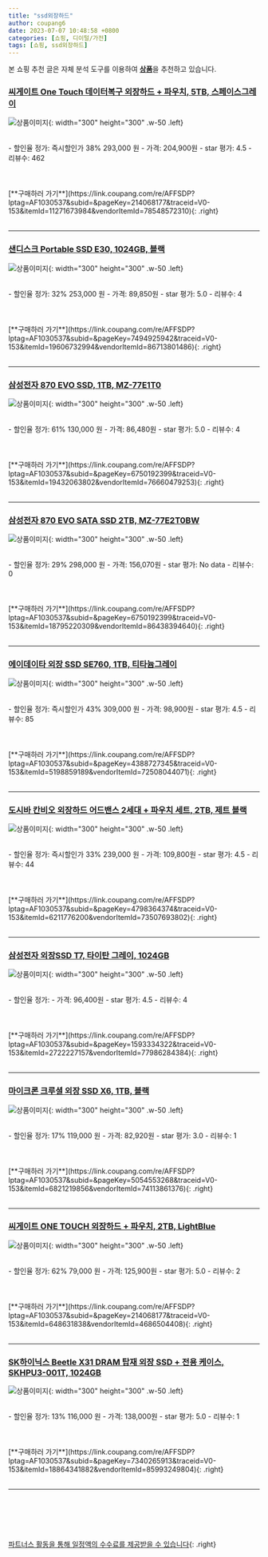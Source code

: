 ```yaml
---
title: "ssd외장하드"
author: coupang6
date: 2023-07-07 10:48:58 +0800
categories: [쇼핑, 디이털/가전]
tags: [쇼핑, ssd외장하드]
---
```


본 쇼핑 추천 글은 자체 분석 도구를 이용하여 [**상품**](https://link.coupang.com/a/bao1ui)을 추천하고 있습니다.

### [씨게이트 One Touch 데이터복구 외장하드 + 파우치, 5TB, 스페이스그레이](https://link.coupang.com/re/AFFSDP?lptag=AF1030537&subid=&pageKey=214068177&traceid=V0-153&itemId=11271673984&vendorItemId=78548572310)

![상품이미지](https://thumbnail9.coupangcdn.com/thumbnails/remote/230x230ex/image/rs_quotation_api/jrg7yget/542651f5632a4fd1aebd1b1894b386bc.jpg){: width="300" height="300" .w-50 .left}


<br>
- 할인율 정가: 즉시할인가 38%  293,000   원
- 가격: 204,900원
- star 평가: 4.5
- 리뷰수: 462
<br>
<br>
<br>
<br>
[**구매하러 가기**](https://link.coupang.com/re/AFFSDP?lptag=AF1030537&subid=&pageKey=214068177&traceid=V0-153&itemId=11271673984&vendorItemId=78548572310){: .right}
<br>
<br>

---

### [샌디스크 Portable SSD E30, 1024GB, 블랙](https://link.coupang.com/re/AFFSDP?lptag=AF1030537&subid=&pageKey=7494925942&traceid=V0-153&itemId=19606732994&vendorItemId=86713801486)

![상품이미지](https://thumbnail7.coupangcdn.com/thumbnails/remote/230x230ex/image/vendor_inventory/cff1/15e42fa83ea803f965a45e5b6a8c7cdc0fad24f3010e4c6b0dfff01690a1.jpg){: width="300" height="300" .w-50 .left}


<br>
- 할인율 정가: 32%  253,000   원
- 가격: 89,850원
- star 평가: 5.0
- 리뷰수: 4
<br>
<br>
<br>
<br>
[**구매하러 가기**](https://link.coupang.com/re/AFFSDP?lptag=AF1030537&subid=&pageKey=7494925942&traceid=V0-153&itemId=19606732994&vendorItemId=86713801486){: .right}
<br>
<br>

---

### [삼성전자 870 EVO SSD, 1TB, MZ-77E1T0](https://link.coupang.com/re/AFFSDP?lptag=AF1030537&subid=&pageKey=6750192399&traceid=V0-153&itemId=19432063802&vendorItemId=76660479253)

![상품이미지](https://thumbnail9.coupangcdn.com/thumbnails/remote/230x230ex/image/vendor_inventory/6730/c397077b84ab072d16f9ad0a0e6d09f85aff14ba9770addecae971732774.jpg){: width="300" height="300" .w-50 .left}


<br>
- 할인율 정가: 61%  130,000   원
- 가격: 86,480원
- star 평가: 5.0
- 리뷰수: 4
<br>
<br>
<br>
<br>
[**구매하러 가기**](https://link.coupang.com/re/AFFSDP?lptag=AF1030537&subid=&pageKey=6750192399&traceid=V0-153&itemId=19432063802&vendorItemId=76660479253){: .right}
<br>
<br>

---

### [삼성전자 870 EVO SATA SSD 2TB, MZ-77E2T0BW](https://link.coupang.com/re/AFFSDP?lptag=AF1030537&subid=&pageKey=6750192399&traceid=V0-153&itemId=18795220309&vendorItemId=86438394640)

![상품이미지](https://thumbnail9.coupangcdn.com/thumbnails/remote/230x230ex/image/vendor_inventory/664b/f6b7d5e68498d335899892b43b73e68c2175bcb3eb9c2762216d85f730e5.jpg){: width="300" height="300" .w-50 .left}


<br>
- 할인율 정가: 29%  298,000   원
- 가격: 156,070원
- star 평가: No data
- 리뷰수: 0
<br>
<br>
<br>
<br>
[**구매하러 가기**](https://link.coupang.com/re/AFFSDP?lptag=AF1030537&subid=&pageKey=6750192399&traceid=V0-153&itemId=18795220309&vendorItemId=86438394640){: .right}
<br>
<br>

---

### [에이데이타 외장 SSD SE760, 1TB, 티타늄그레이](https://link.coupang.com/re/AFFSDP?lptag=AF1030537&subid=&pageKey=4388727345&traceid=V0-153&itemId=5198859189&vendorItemId=72508044071)

![상품이미지](https://thumbnail7.coupangcdn.com/thumbnails/remote/230x230ex/image/retail/images/2020/10/19/11/6/3b09ba5b-ff85-48a4-8d7b-fd88d5e28de4.jpg){: width="300" height="300" .w-50 .left}


<br>
- 할인율 정가: 즉시할인가 43%  309,000   원
- 가격: 98,900원
- star 평가: 4.5
- 리뷰수: 85
<br>
<br>
<br>
<br>
[**구매하러 가기**](https://link.coupang.com/re/AFFSDP?lptag=AF1030537&subid=&pageKey=4388727345&traceid=V0-153&itemId=5198859189&vendorItemId=72508044071){: .right}
<br>
<br>

---

### [도시바 칸비오 외장하드 어드밴스 2세대 + 파우치 세트, 2TB, 제트 블랙](https://link.coupang.com/re/AFFSDP?lptag=AF1030537&subid=&pageKey=4798364374&traceid=V0-153&itemId=6211776200&vendorItemId=73507693802)

![상품이미지](https://thumbnail7.coupangcdn.com/thumbnails/remote/230x230ex/image/retail/images/2021/01/18/9/8/ee9a3b3e-95a2-4b2c-bd56-941a0effdcc1.jpg){: width="300" height="300" .w-50 .left}


<br>
- 할인율 정가: 즉시할인가 33%  239,000   원
- 가격: 109,800원
- star 평가: 4.5
- 리뷰수: 44
<br>
<br>
<br>
<br>
[**구매하러 가기**](https://link.coupang.com/re/AFFSDP?lptag=AF1030537&subid=&pageKey=4798364374&traceid=V0-153&itemId=6211776200&vendorItemId=73507693802){: .right}
<br>
<br>

---

### [삼성전자 외장SSD T7, 타이탄 그레이, 1024GB](https://link.coupang.com/re/AFFSDP?lptag=AF1030537&subid=&pageKey=1593334322&traceid=V0-153&itemId=2722227157&vendorItemId=77986284384)

![상품이미지](https://thumbnail8.coupangcdn.com/thumbnails/remote/230x230ex/image/vendor_inventory/9963/f68e1a3e805dc575b7580e9672836443ca71c66e4fecc552c9acae0062d4.jpg){: width="300" height="300" .w-50 .left}


<br>
- 할인율 정가: 
- 가격: 96,400원
- star 평가: 4.5
- 리뷰수: 4
<br>
<br>
<br>
<br>
[**구매하러 가기**](https://link.coupang.com/re/AFFSDP?lptag=AF1030537&subid=&pageKey=1593334322&traceid=V0-153&itemId=2722227157&vendorItemId=77986284384){: .right}
<br>
<br>

---

### [마이크론 크루셜 외장 SSD X6, 1TB, 블랙](https://link.coupang.com/re/AFFSDP?lptag=AF1030537&subid=&pageKey=5054553268&traceid=V0-153&itemId=6821219856&vendorItemId=74113861376)

![상품이미지](https://thumbnail8.coupangcdn.com/thumbnails/remote/230x230ex/image/retail/images/6584734771281337-a7fd2936-2ddf-4310-a450-4e096e9c55fa.jpg){: width="300" height="300" .w-50 .left}


<br>
- 할인율 정가: 17%  119,000   원
- 가격: 82,920원
- star 평가: 3.0
- 리뷰수: 1
<br>
<br>
<br>
<br>
[**구매하러 가기**](https://link.coupang.com/re/AFFSDP?lptag=AF1030537&subid=&pageKey=5054553268&traceid=V0-153&itemId=6821219856&vendorItemId=74113861376){: .right}
<br>
<br>

---

### [씨게이트 ONE TOUCH 외장하드 + 파우치, 2TB, LightBlue](https://link.coupang.com/re/AFFSDP?lptag=AF1030537&subid=&pageKey=214068177&traceid=V0-153&itemId=648631838&vendorItemId=4686504408)

![상품이미지](https://thumbnail6.coupangcdn.com/thumbnails/remote/230x230ex/image/retail/images/20672648701607-f8c6d74a-81d9-47ae-96b0-e3eb48074dbf.jpg){: width="300" height="300" .w-50 .left}


<br>
- 할인율 정가: 62%  79,000   원
- 가격: 125,900원
- star 평가: 5.0
- 리뷰수: 2
<br>
<br>
<br>
<br>
[**구매하러 가기**](https://link.coupang.com/re/AFFSDP?lptag=AF1030537&subid=&pageKey=214068177&traceid=V0-153&itemId=648631838&vendorItemId=4686504408){: .right}
<br>
<br>

---

### [SK하이닉스 Beetle X31 DRAM 탑재 외장 SSD + 전용 케이스, SKHPU3-001T, 1024GB](https://link.coupang.com/re/AFFSDP?lptag=AF1030537&subid=&pageKey=7340265913&traceid=V0-153&itemId=18864341882&vendorItemId=85993249804)

![상품이미지](https://thumbnail7.coupangcdn.com/thumbnails/remote/230x230ex/image/retail/images/2023/05/17/14/6/53300211-1a13-4bb7-a1ba-a3c22e7d16cf.jpg){: width="300" height="300" .w-50 .left}


<br>
- 할인율 정가: 13%  116,000   원
- 가격: 138,000원
- star 평가: 5.0
- 리뷰수: 1
<br>
<br>
<br>
<br>
[**구매하러 가기**](https://link.coupang.com/re/AFFSDP?lptag=AF1030537&subid=&pageKey=7340265913&traceid=V0-153&itemId=18864341882&vendorItemId=85993249804){: .right}
<br>
<br>

---
<br><br><br><br><br> [파트너스 활동을 통해 일정액의 수수료를 제공받을 수 있습니다](https://link.coupang.com/a/bao1ui){: .right}
